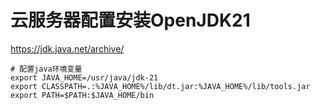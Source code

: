 # 云服务器配置安装OpenJDK21

https://jdk.java.net/archive/

```
# 配置java环境变量
export JAVA_HOME=/usr/java/jdk-21
export CLASSPATH=.:%JAVA_HOME%/lib/dt.jar:%JAVA_HOME%/lib/tools.jar
export PATH=$PATH:$JAVA_HOME/bin
```
